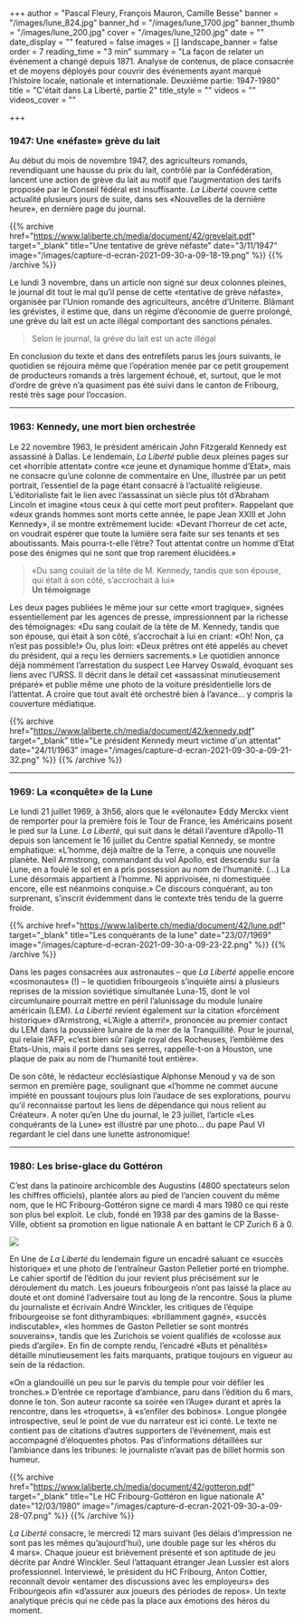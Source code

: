 +++
author = "Pascal Fleury, François Mauron, Camille Besse"
banner = "/images/lune_824.jpg"
banner_hd = "/images/lune_1700.jpg"
banner_thumb = "/images/lune_200.jpg"
cover = "/images/lune_1200.jpg"
date = ""
date_display = ""
featured = false
images = []
landscape_banner = false
order = 7
reading_time = "3 min"
summary = "La façon de relater un événement a changé depuis 1871. Analyse de contenus, de place consacrée et de moyens déployés pour couvrir des événements ayant marqué l’histoire locale, nationale et internationale. Deuxième partie: 1947-1980"
title = "C'était dans La Liberté, partie 2"
title_style = ""
videos = ""
videos_cover = ""

+++
### 1947: Une «néfaste» grève du lait

Au début du mois de novembre 1947, des agriculteurs romands, revendiquant une hausse du prix du lait, contrôlé par la Confédération, lancent une action de grève du lait au motif que l’augmentation des tarifs proposée par le Conseil fédéral est insuffisante. _La Liberté_ couvre cette actualité plusieurs jours de suite, dans ses «Nouvelles de la dernière heure», en dernière page du journal.

{{% archive href="https://www.laliberte.ch/media/document/42/grevelait.pdf" target="_blank" title="Une tentative de grève néfaste" date="3/11/1947" image="/images/capture-d-ecran-2021-09-30-a-09-18-19.png" %}}  {{% /archive %}}

Le lundi 3 novembre, dans un article non signé sur deux colonnes pleines, le journal dit tout le mal qu’il pense de cette «tentative de grève néfaste», organisée par l’Union romande des agriculteurs, ancêtre d’Uniterre. Blâmant les grévistes, il estime que, dans un régime d’économie de guerre prolongé, une grève du lait est un acte illégal comportant des sanctions pénales.

> Selon le journal, la grève du lait est un acte illégal

En conclusion du texte et dans des entrefilets parus les jours suivants, le quotidien se réjouira même que l’opération menée par ce petit groupement de producteurs romands a très largement échoué, et, surtout, que le mot d’ordre de grève n’a quasiment pas été suivi dans le canton de Fribourg, resté très sage pour l’occasion.

***

### 1963: Kennedy, une mort bien orchestrée

Le 22 novembre 1963, le président américain John Fitzgerald Kennedy est assassiné à Dallas. Le lendemain, _La Liberté_ publie deux pleines pages sur cet «horrible attentat» contre «ce jeune et dynamique homme d’Etat», mais ne consacre qu’une colonne de commentaire en Une, illustrée par un petit portrait, l’essentiel de la page étant consacré à l’actualité religieuse. L’éditorialiste fait le lien avec l’assassinat un siècle plus tôt d’Abraham Lincoln et imagine «tous ceux à qui cette mort peut profiter». Rappelant que «deux grands hommes sont morts cette année, le pape Jean XXIII et John Kennedy», il se montre extrêmement lucide: «Devant l’horreur de cet acte, on voudrait espérer que toute la lumière sera faite sur ses tenants et ses aboutissants. Mais pourra-t-elle l’être? Tout attentat contre un homme d’Etat pose des énigmes qui ne sont que trop rarement élucidées.»

> «Du sang coulait de la tête de M. Kennedy, tandis que son épouse, qui était à son côté, s’accrochait à lui»  
> **Un témoignage**

Les deux pages publiées le même jour sur cette «mort tragique», signées essentiellement par les agences de presse, impressionnent par la richesse des témoignages: «Du sang coulait de la tête de M. Kennedy, tandis que son épouse, qui était à son côté, s’accrochait à lui en criant: «Oh! Non, ça n’est pas possible!» Ou, plus loin: «Deux prêtres ont été appelés au chevet du président, qui a reçu les derniers sacrements.» Le quotidien annonce déjà nommément l’arrestation du suspect Lee Harvey Oswald, évoquant ses liens avec l’URSS. Il décrit dans le détail cet «assassinat minutieusement préparé» et publie même une photo de la voiture présidentielle lors de l’attentat. A croire que tout avait été orchestré bien à l’avance… y compris la couverture médiatique.

{{% archive href="https://www.laliberte.ch/media/document/42/kennedy.pdf" target="_blank" title="Le président Kennedy meurt victime d'un attentat" date="24/11/1963" image="/images/capture-d-ecran-2021-09-30-a-09-21-32.png" %}}  {{% /archive %}}

***

### 1969: La «conquête» de la Lune

Le lundi 21 juillet 1969, à 3h56, alors que le «vélonaute» Eddy Merckx vient de remporter pour la première fois le Tour de France, les Américains posent le pied sur la Lune. _La Liberté_, qui suit dans le détail l’aventure d’Apollo-11 depuis son lancement le 16 juillet du Centre spatial Kennedy, se montre emphatique: «L’homme, déjà maître de la Terre, a conquis une nouvelle planète. Neil Armstrong, commandant du vol Apollo, est descendu sur la Lune, en a foulé le sol et en a pris possession au nom de l’humanité. (…) La Lune désormais appartient à l’homme. Ni apprivoisée, ni domestiquée encore, elle est néanmoins conquise.» Ce discours conquérant, au ton surprenant, s’inscrit évidemment dans le contexte très tendu de la guerre froide.

{{% archive href="https://www.laliberte.ch/media/document/42/lune.pdf" target="_blank" title="Les conquérants de la lune" date="23/07/1969" image="/images/capture-d-ecran-2021-09-30-a-09-23-22.png" %}}  {{% /archive %}}

Dans les pages consacrées aux astronautes – que _La Liberté_ appelle encore «cosmonautes» (!) – le quotidien fribourgeois s’inquiète ainsi à plusieurs reprises de la mission soviétique simultanée Luna-15, dont le vol circumlunaire pourrait mettre en péril l’alunissage du module lunaire américain (LEM). _La Liberté_ revient également sur la citation «forcément historique» d’Armstrong, «L’Aigle a atterri!», prononcée au premier contact du LEM dans la poussière lunaire de la mer de la Tranquillité. Pour le journal, qui relaie l’AFP, «c’est bien sûr l’aigle royal des Rocheuses, l’emblème des Etats-Unis, mais il porte dans ses serres, rappelle-t-on à Houston, une plaque de paix au nom de l’humanité tout entière».

De son côté, le rédacteur ecclésiastique Alphonse Menoud y va de son sermon en première page, soulignant que «l’homme ne commet aucune impiété en poussant toujours plus loin l’audace de ses explorations, pourvu qu’il reconnaisse partout les liens de dépendance qui nous relient au Créateur». A noter qu’en Une du journal, le 23 juillet, l’article «Les conquérants de la Lune» est illustré par une photo… du pape Paul VI regardant le ciel dans une lunette astronomique!

***

### 1980: Les brise-glace du Gottéron

C’est dans la patinoire archicomble des Augustins (4800 spectateurs selon les chiffres officiels), plantée alors au pied de l’ancien couvent du même nom, que le HC Fribourg-Gottéron signe ce mardi 4 mars 1980 ce qui reste son plus bel exploit. Le club, fondé en 1938 par des gamins de la Basse-Ville, obtient sa promotion en ligue nationale A en battant le CP Zurich 6 à 0.

![](/images/capture-d-ecran-2021-09-30-a-08-36-25.png)

En Une de _La Liberté_ du lendemain figure un encadré saluant ce «succès historique» et une photo de l’entraîneur Gaston Pelletier porté en triomphe. Le cahier sportif de l’édition du jour revient plus précisément sur le déroulement du match. Les joueurs fribourgeois n’ont pas laissé la place au doute et ont dominé l’adversaire tout au long de la rencontre. Sous la plume du journaliste et écrivain André Winckler, les critiques de l’équipe fribourgeoise se font dithyrambiques: «brillamment gagné», «succès indiscutable», «les hommes de Gaston Pelletier se sont montrés souverains», tandis que les Zurichois se voient qualifiés de «colosse aux pieds d’argile». En fin de compte rendu, l’encadré «Buts et pénalités» détaille minutieusement les faits marquants, pratique toujours en vigueur au sein de la rédaction.

«On a glandouillé un peu sur le parvis du temple pour voir défiler les tronches.» D’entrée ce reportage d’ambiance, paru dans l’édition du 6 mars, donne le ton. Son auteur raconte sa soirée «en l’Auge» durant et après la rencontre, dans les «troquets», à «s’enfiler des bobinos». Longue plongée introspective, seul le point de vue du narrateur est ici conté. Le texte ne contient pas de citations d’autres supporters de l’événement, mais est accompagné d’éloquentes photos. Pas d’informations détaillées sur l’ambiance dans les tribunes: le journaliste n’avait pas de billet hormis son humeur.

{{% archive href="https://www.laliberte.ch/media/document/42/gotteron.pdf" target="_blank" title="Le HC Fribourg-Gottéron en ligue nationale A" date="12/03/1980" image="/images/capture-d-ecran-2021-09-30-a-09-28-07.png" %}}  {{% /archive %}}

_La Liberté_ consacre, le mercredi 12 mars suivant (les délais d’impression ne sont pas les mêmes qu’aujourd’hui), une double page sur les «héros du 4 mars». Chaque joueur est brièvement présenté et son aptitude de jeu décrite par André Winckler. Seul l’attaquant étranger Jean Lussier est alors professionnel. Interviewé, le président du HC Fribourg, Anton Cottier, reconnaît devoir «entamer des discussions avec les employeurs» des Fribourgeois afin «d’assurer aux joueurs des périodes de repos». Un texte analytique précis qui ne cède pas la place aux émotions des héros du moment.